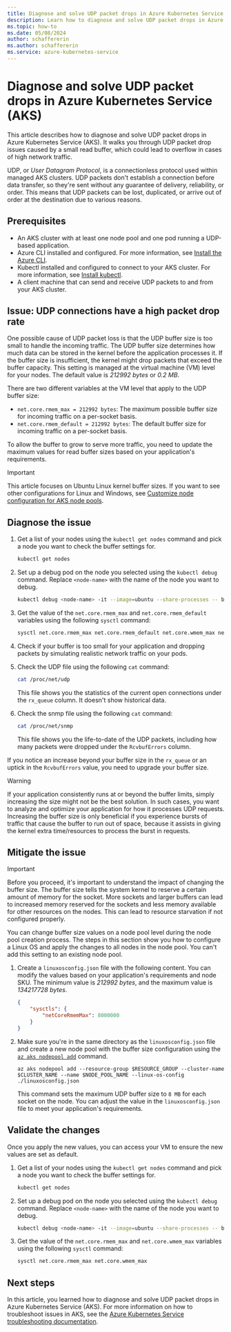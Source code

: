```yaml
---
title: Diagnose and solve UDP packet drops in Azure Kubernetes Service (AKS)
description: Learn how to diagnose and solve UDP packet drops in Azure Kubernetes Service (AKS).
ms.topic: how-to
ms.date: 05/08/2024
author: schaffererin
ms.author: schaffererin
ms.service: azure-kubernetes-service
---
```


# Diagnose and solve UDP packet drops in Azure Kubernetes Service (AKS)

This article describes how to diagnose and solve UDP packet drops in Azure Kubernetes Service (AKS). It walks you through UDP packet drop issues caused by a small read buffer, which could lead to overflow in cases of high network traffic.

UDP, or *User Datagram Protocol*, is a connectionless protocol used within managed AKS clusters. UDP packets don't establish a connection before data transfer, so they're sent without any guarantee of delivery, reliability, or order. This means that UDP packets can be lost, duplicated, or arrive out of order at the destination due to various reasons.

## Prerequisites

* An AKS cluster with at least one node pool and one pod running a UDP-based application.
* Azure CLI installed and configured. For more information, see [Install the Azure CLI](/cli/azure/install-azure-cli).
* Kubectl installed and configured to connect to your AKS cluster. For more information, see [Install kubectl](/cli/azure/install-azure-cli).
* A client machine that can send and receive UDP packets to and from your AKS cluster.

## Issue: UDP connections have a high packet drop rate

One possible cause of UDP packet loss is that the UDP buffer size is too small to handle the incoming traffic. The UDP buffer size determines how much data can be stored in the kernel before the application processes it. If the buffer size is insufficient, the kernel might drop packets that exceed the buffer capacity. This setting is managed at the virtual machine (VM) level for your nodes. The default value is *212992 bytes* or *0.2 MB*.

There are two different variables at the VM level that apply to the UDP buffer size:

* `net.core.rmem_max = 212992 bytes`: The maximum possible buffer size for incoming traffic on a per-socket basis.
* `net.core.rmem_default = 212992 bytes`: The default buffer size for incoming traffic on a per-socket basis.

To allow the buffer to grow to serve more traffic, you need to update the maximum values for read buffer sizes based on your application's requirements.

> [!IMPORTANT]
> This article focuses on Ubuntu Linux kernel buffer sizes. If you want to see other configurations for Linux and Windows, see [Customize node configuration for AKS node pools](./custom-node-configuration.md).

## Diagnose the issue

1. Get a list of your nodes using the `kubectl get nodes` command and pick a node you want to check the buffer settings for.

    ```bash
    kubectl get nodes
    ```

2. Set up a debug pod on the node you selected using the `kubectl debug` command. Replace `<node-name>` with the name of the node you want to debug.

    ```bash
    kubectl debug <node-name> -it --image=ubuntu --share-processes -- bash
    ```

3. Get the value of the `net.core.rmem_max` and `net.core.rmem_default` variables using the following `sysctl` command:

    ```bash
    sysctl net.core.rmem_max net.core.rmem_default net.core.wmem_max net.core.wmem_default
    ```

4. Check if your buffer is too small for your application and dropping packets by simulating realistic network traffic on your pods.
5. Check the UDP file using the following `cat` command:

    ```bash
    cat /proc/net/udp
    ```

    This file shows you the statistics of the current open connections under the `rx_queue` column. It doesn't show historical data.

6. Check the snmp file using the following `cat` command:

    ```bash
    cat /proc/net/snmp
    ```

    This file shows you the life-to-date of the UDP packets, including how many packets were dropped under the `RcvbufErrors` column.

If you notice an increase beyond your buffer size in the `rx_queue` or an uptick in the `RcvbufErrors` value, you need to upgrade your buffer size.

> [!WARNING]
> If your application consistently runs at or beyond the buffer limits, simply increasing the size might not be the best solution. In such cases, you want to analyze and optimize your application for how it processes UDP requests. Increasing the buffer size is only beneficial if you experience bursts of traffic that cause the buffer to run out of space, because it assists in giving the kernel extra time/resources to process the burst in requests.

## Mitigate the issue

> [!IMPORTANT]
> Before you proceed, it's important to understand the impact of changing the buffer size. The buffer size tells the system kernel to reserve a certain amount of memory for the socket. More sockets and larger buffers can lead to increased memory reserved for the sockets and less memory available for other resources on the nodes. This can lead to resource starvation if not configured properly.

You can change buffer size values on a node pool level during the node pool creation process. The steps in this section show you how to configure a Linux OS and apply the changes to all nodes in the node pool. You can't add this setting to an existing node pool.

1. Create a `linuxosconfig.json` file with the following content. You can modify the values based on your application's requirements and node SKU. The minimum value is *212992 bytes*, and the maximum value is *134217728 bytes*.

    ```json
    { 
        "sysctls": { 
            "netCoreRmemMax": 8000000  
        } 
    } 
    ```

2. Make sure you're in the same directory as the `linuxosconfig.json` file and create a new node pool with the buffer size configuration using the [`az aks nodepool add`][az-aks-nodepool-add] command.

    ```azurecli-interactive
    az aks nodepool add --resource-group $RESOURCE_GROUP --cluster-name $CLUSTER_NAME --name $NODE_POOL_NAME --linux-os-config ./linuxosconfig.json
    ```

    This command sets the maximum UDP buffer size to `8 MB` for each socket on the node. You can adjust the value in the `linuxosconfig.json` file to meet your application's requirements.

## Validate the changes

Once you apply the new values, you can access your VM to ensure the new values are set as default.

1. Get a list of your nodes using the `kubectl get nodes` command and pick a node you want to check the buffer settings for.

    ```bash
    kubectl get nodes
    ```

2. Set up a debug pod on the node you selected using the `kubectl debug` command. Replace `<node-name>` with the name of the node you want to debug.

    ```bash
    kubectl debug <node-name> -it --image=ubuntu --share-processes -- bash
    ```

3. Get the value of the `net.core.rmem_max` and `net.core.wmem_max` variables using the following `sysctl` command:

    ```bash
    sysctl net.core.rmem_max net.core.wmem_max
    ```

## Next steps

In this article, you learned how to diagnose and solve UDP packet drops in Azure Kubernetes Service (AKS). For more information on how to troubleshoot issues in AKS, see the [Azure Kubernetes Service troubleshooting documentation](/troubleshoot/azure/azure-kubernetes/welcome-azure-kubernetes).

<!-- LINKS -->
[az-aks-nodepool-add]: /cli/azure/aks/nodepool#az-aks-nodepool-add
